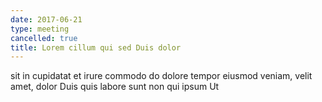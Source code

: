 ```yaml
---
date: 2017-06-21
type: meeting
cancelled: true
title: Lorem cillum qui sed Duis dolor
---
```

sit in cupidatat et irure commodo do dolore tempor eiusmod veniam, velit amet, dolor Duis quis labore sunt non qui ipsum Ut